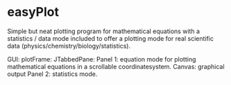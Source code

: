 # easyPlot

Simple but neat plotting program for mathematical equations with a statistics / data mode included to offer a plotting mode
for real scientific data (physics/chemistry/biology/statistics). 

GUI: 
plotFrame:
  JTabbedPane: 
    Panel 1: equation mode for plotting mathematical equations in a scrollable coordinatesystem.
      Canvas: graphical output
    Panel 2: statistics mode. 

